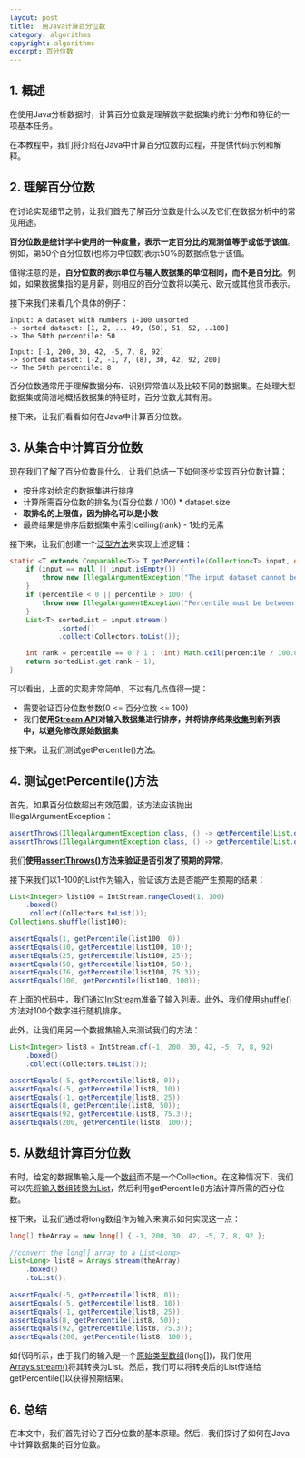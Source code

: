 ```yaml
---
layout: post
title:  用Java计算百分位数
category: algorithms
copyright: algorithms
excerpt: 百分位数
---
```


## 1. 概述

在使用Java分析数据时，计算百分位数是理解数字数据集的统计分布和特征的一项基本任务。

在本教程中，我们将介绍在Java中计算百分位数的过程，并提供代码示例和解释。

## 2. 理解百分位数

在讨论实现细节之前，让我们首先了解百分位数是什么以及它们在数据分析中的常见用途。

**百分位数是统计学中使用的一种度量，表示一定百分比的观测值等于或低于该值**。例如，第50个百分位数(也称为中位数)表示50%的数据点低于该值。

值得注意的是，**百分位数的表示单位与输入数据集的单位相同，而不是百分比**。例如，如果数据集指的是月薪，则相应的百分位数将以美元、欧元或其他货币表示。

接下来我们来看几个具体的例子：

```text
Input: A dataset with numbers 1-100 unsorted
-> sorted dataset: [1, 2, ... 49, (50), 51, 52, ..100]
-> The 50th percentile: 50

Input: [-1, 200, 30, 42, -5, 7, 8, 92]
-> sorted dataset: [-2, -1, 7, (8), 30, 42, 92, 200]
-> The 50th percentile: 8
```

百分位数通常用于理解数据分布、识别异常值以及比较不同的数据集。在处理大型数据集或简洁地概括数据集的特征时，百分位数尤其有用。

接下来，让我们看看如何在Java中计算百分位数。

## 3. 从集合中计算百分位数

现在我们了解了百分位数是什么，让我们总结一下如何逐步实现百分位数计算：

- 按升序对给定的数据集进行排序
- 计算所需百分位数的排名为(百分位数 / 100) * dataset.size
- **取排名的上限值，因为排名可以是小数**
- 最终结果是排序后数据集中索引ceiling(rank) - 1处的元素

接下来，让我们创建一个[泛型方法](https://www.baeldung.com/java-generics)来实现上述逻辑：

```java
static <T extends Comparable<T>> T getPercentile(Collection<T> input, double percentile) {
    if (input == null || input.isEmpty()) {
        throw new IllegalArgumentException("The input dataset cannot be null or empty.");
    }
    if (percentile < 0 || percentile > 100) {
        throw new IllegalArgumentException("Percentile must be between 0 and 100 inclusive.");
    }
    List<T> sortedList = input.stream()
            .sorted()
            .collect(Collectors.toList());

    int rank = percentile == 0 ? 1 : (int) Math.ceil(percentile / 100.0 * input.size());
    return sortedList.get(rank - 1);
}
```

可以看出，上面的实现非常简单，不过有几点值得一提：

- 需要验证百分位数参数(0 <= 百分位数 <= 100)
- 我们**使用[Stream API](https://www.baeldung.com/java-8-streams)对输入数据集进行排序，并将排序结果[收集](https://www.baeldung.com/java-stream-to-list-collecting)到新列表中，以避免修改原始数据集**

接下来，让我们测试getPercentile()方法。

## 4. 测试getPercentile()方法

首先，如果百分位数超出有效范围，该方法应该抛出IllegalArgumentException：

```java
assertThrows(IllegalArgumentException.class, () -> getPercentile(List.of(1, 2, 3), -1));
assertThrows(IllegalArgumentException.class, () -> getPercentile(List.of(1, 2, 3), 101));
```

我们**使用[assertThrows()](https://www.baeldung.com/junit-assert-exception)方法来验证是否引发了预期的异常**。

接下来我们以1-100的List作为输入，验证该方法是否能产生预期的结果：

```java
List<Integer> list100 = IntStream.rangeClosed(1, 100)
    .boxed()
    .collect(Collectors.toList());
Collections.shuffle(list100);
 
assertEquals(1, getPercentile(list100, 0));
assertEquals(10, getPercentile(list100, 10));
assertEquals(25, getPercentile(list100, 25));
assertEquals(50, getPercentile(list100, 50));
assertEquals(76, getPercentile(list100, 75.3));
assertEquals(100, getPercentile(list100, 100));
```

在上面的代码中，我们通过[IntStream](https://www.baeldung.com/java-intstream-convert#intstream-to-list)准备了输入列表。此外，我们使用[shuffle()](https://www.baeldung.com/java-shuffle-collection)方法对100个数字进行随机排序。

此外，让我们用另一个数据集输入来测试我们的方法：

```java
List<Integer> list8 = IntStream.of(-1, 200, 30, 42, -5, 7, 8, 92)
    .boxed()
    .collect(Collectors.toList());

assertEquals(-5, getPercentile(list8, 0));
assertEquals(-5, getPercentile(list8, 10));
assertEquals(-1, getPercentile(list8, 25));
assertEquals(8, getPercentile(list8, 50));
assertEquals(92, getPercentile(list8, 75.3));
assertEquals(200, getPercentile(list8, 100));
```

## 5. 从数组计算百分位数

有时，给定的数据集输入是一个[数组](https://www.baeldung.com/java-arrays-guide)而不是一个Collection。在这种情况下，我们可以先[将输入数组转换为List](https://www.baeldung.com/convert-array-to-list-and-list-to-array)，然后利用getPercentile()方法计算所需的百分位数。

接下来，让我们通过将long数组作为输入来演示如何实现这一点：

```java
long[] theArray = new long[] { -1, 200, 30, 42, -5, 7, 8, 92 };
 
//convert the long[] array to a List<Long>
List<Long> list8 = Arrays.stream(theArray)
    .boxed()
    .toList();
 
assertEquals(-5, getPercentile(list8, 0));
assertEquals(-5, getPercentile(list8, 10));
assertEquals(-1, getPercentile(list8, 25));
assertEquals(8, getPercentile(list8, 50));
assertEquals(92, getPercentile(list8, 75.3));
assertEquals(200, getPercentile(list8, 100));
```

如代码所示，由于我们的输入是一个[原始类型数组](https://www.baeldung.com/java-primitive-array-to-list)(long[\])，我们使用[Arrays.stream()](https://www.baeldung.com/java-primitive-array-to-list#streams)将其转换为List。然后，我们可以将转换后的List传递给getPercentile()以获得预期结果。

## 6. 总结

在本文中，我们首先讨论了百分位数的基本原理。然后，我们探讨了如何在Java中计算数据集的百分位数。